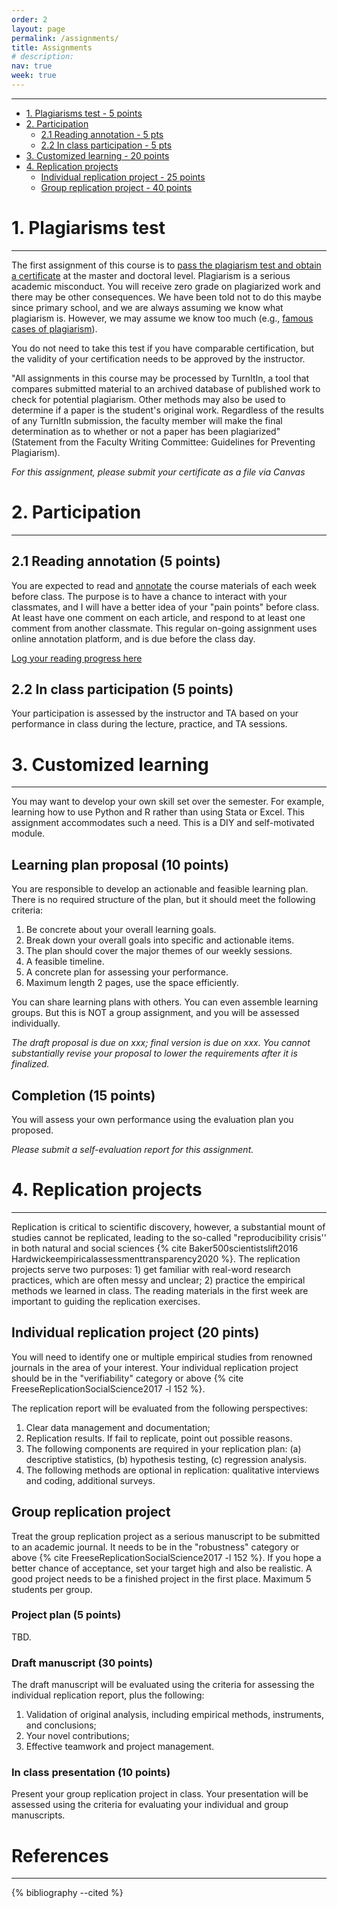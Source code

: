 ```yaml
---
order: 2
layout: page
permalink: /assignments/
title: Assignments
# description:
nav: true
week: true
---
```



---

- [1. Plagiarisms test - 5 points](#1-plagiarisms-test)
- [2. Participation](#2-participation)
  - [2.1 Reading annotation - 5 pts](#2-1-reading-annotation-(5-points))
  - [2.2 In class participation - 5 pts](#2-2-in-class-participation-(5-points))
- [3. Customized learning - 20 points](#3-customized-learning)
- [4. Replication projects](#4-replication-projects)
	- [Individual replication project - 25 points](#individual-replication-project)
	- [Group replication project - 40 points](#group-replication-project)


# 1. Plagiarisms test
----

The first assignment of this course is to [pass the plagiarism test and obtain a certificate](https://plagiarism.iu.edu/index.html) at the master and doctoral level. Plagiarism is a serious academic misconduct. You will receive zero grade on plagiarized work and there may be other consequences. We have been told not to do this maybe since primary school, and we are always assuming we know what plagiarism is. However, we may assume we know too much (e.g., [famous cases of plagiarism](https://www.google.com/search?q=famous+cases+of+plagiarism)).

You do not need to take this test if you have comparable certification, but the validity of your certification needs to be approved by the instructor.

"All assignments in this course may be processed by TurnItIn, a tool that compares submitted material to an archived database of published work to check for potential plagiarism. Other methods may also be used to determine if a paper is the student's original work. Regardless of the results of any TurnItIn submission, the faculty member will make the final determination as to whether or not a paper has been plagiarized" (Statement from the Faculty Writing Committee: Guidelines for Preventing Plagiarism).

_For this assignment, please submit your certificate as a file via Canvas_


# 2. Participation
---

## 2.1 Reading annotation (5 points)

You are expected to read and [annotate](#) the course materials of each week before class. The purpose is to have a chance to interact with your classmates, and I will have a better idea of your "pain points" before class. At least have one comment on each article, and respond to at least one comment from another classmate. This regular on-going assignment uses online annotation platform, and is due before the class day.

[Log your reading progress here](#)

## 2.2 In class participation (5 points)

Your participation is assessed by the instructor and TA based on your performance in class during the lecture, practice, and TA sessions.


# 3. Customized learning
---

You may want to develop your own skill set over the semester. For example, learning how to use Python and R rather than using Stata or Excel. This assignment accommodates such a need. This is a DIY and self-motivated module.

## Learning plan proposal (10 points)

You are responsible to develop an actionable and feasible learning plan. There is no required structure of the plan, but it should meet the following criteria:

1. Be concrete about your overall learning goals.
2. Break down your overall goals into specific and actionable items.
3. The plan should cover the major themes of our weekly sessions.
4. A feasible timeline.
5. A concrete plan for assessing your performance.
6. Maximum length 2 pages, use the space efficiently.

You can share learning plans with others. You can even assemble learning groups. But this is NOT a group assignment, and you will be assessed individually.

_The draft proposal is due on xxx; final version is due on xxx. You cannot substantially revise your proposal to lower the requirements after it is finalized._

## Completion (15 points)

You will assess your own performance using the evaluation plan you proposed.

_Please submit a self-evaluation report for this assignment._


# 4. Replication projects
---

Replication is critical to scientific discovery, however, a substantial mount of studies cannot be replicated, leading to the so-called "reproducibility crisis'' in both natural and social sciences {% cite Baker500scientistslift2016 Hardwickeempiricalassessmenttransparency2020 %}. The replication projects serve two purposes: 1) get familiar with real-word research practices, which are often messy and unclear; 2) practice the empirical methods we learned in class. The reading materials in the first week are important to guiding the replication exercises.

## Individual replication project (20 pints)

You will need to identify one or multiple empirical studies from renowned journals in the area of your interest. Your individual replication project should be in the "verifiability" category or above {% cite FreeseReplicationSocialScience2017 -l 152 %}. 

The replication report will be evaluated from the following perspectives:

1. Clear data management and documentation;
2. Replication results. If fail to replicate, point out possible reasons.
3. The following components are required in your replication plan: (a) descriptive statistics, (b) hypothesis testing, (c) regression analysis.
4. The following methods are optional in replication: qualitative interviews and coding, additional surveys.


## Group replication project

Treat the group replication project as a serious manuscript to be submitted to an academic journal. It needs to be in the "robustness" category or above {% cite FreeseReplicationSocialScience2017 -l 152 %}. If you hope a better chance of acceptance, set your target high and also be realistic. A good project needs to be a finished project in the first place. Maximum 5 students per group.

### Project plan (5 points)

TBD.

### Draft manuscript (30 points)

The draft manuscript will be evaluated using the criteria for assessing the individual replication report, plus the following: 

1. Validation of original analysis, including empirical methods, instruments, and conclusions;
2. Your novel contributions; 
3. Effective teamwork and project management.

### In class presentation (10 points)

Present your group replication project in class. Your presentation will be assessed using the criteria for evaluating your individual and group manuscripts.


# References
---

{% bibliography --cited %}
